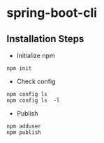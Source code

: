 # spring-boot-cli

Installation Steps
------------------
* Initialize npm 

```
npm init
```

* Check config

```
npm config ls 
npm config ls  -l
```

* Publish 

```
npm adduser
npm publish
```




